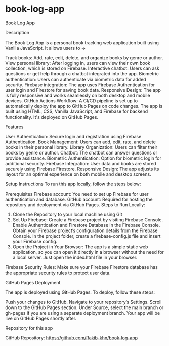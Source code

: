 # book-log-app

Book Log App

Description

The Book Log App is a personal book tracking web application built using Vanilla JavaScript.
It allows users to ->

Track books: Add, rate, edit, delete, and organize books by genre or author.
View personal library: After logging in, users can view their own book collection, which is stored on Firebase.
Interactive chatbot: Users can ask questions or get help through a chatbot integrated into the app.
Biometric authentication: Users can authenticate via biometric data for added security.
Firebase integration: The app uses Firebase Authentication for user login and Firestore for saving book data.
Responsive Design: The app is fully responsive and works seamlessly on both desktop and mobile devices.
GitHub Actions Workflow: A CI/CD pipeline is set up to automatically deploy the app to GitHub Pages on code changes.
The app is built using HTML, CSS, Vanilla JavaScript, and Firebase for backend functionality. It's deployed on GitHub Pages.

Features

User Authentication: Secure login and registration using Firebase Authentication.
Book Management: Users can add, edit, rate, and delete books in their personal library.
Library Organization: Users can filter their books by genre or author.
Chatbot: The chatbot can answer questions or provide assistance.
Biometric Authentication: Option for biometric login for additional security.
Firebase Integration: User data and books are stored securely using Firebase Firestore.
Responsive Design: The app adjusts its layout for an optimal experience on both mobile and desktop screens.

Setup Instructions
To run this app locally, follow the steps below:

Prerequisites
Firebase account: You need to set up Firebase for user authentication and database.
GitHub account: Required for hosting the repository and deployment via GitHub Pages.
Steps to Run Locally:

1. Clone the Repository to your local machine using Git
2. Set Up Firebase:
   Create a Firebase project by visiting Firebase Console.
   Enable Authentication and Firestore Database in the Firebase Console.
   Obtain your Firebase project’s configuration details from the Firebase Console.
   In the project folder, create a firebase-config.js file and insert your Firebase config.
3. Open the Project in Your Browser:
   The app is a simple static web application, so you can open it directly in a browser without the need for a local server. Just open the index.html file in your browser.

Firebase Security Rules:
Make sure your Firebase Firestore database has the appropriate security rules to protect user data.

GitHub Pages Deployment

The app is deployed using GitHub Pages. To deploy, follow these steps:

Push your changes to GitHub.
Navigate to your repository’s Settings.
Scroll down to the GitHub Pages section.
Under Source, select the main branch or gh-pages if you are using a separate deployment branch.
Your app will be live on GitHub Pages shortly after.

Repository for this app

GitHub Repository: https://github.com/Rakib-khn/book-log-app
